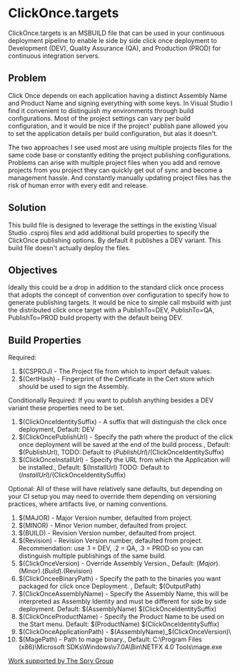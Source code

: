 
ClickOnce.targets
=======================

ClickOnce.targets is an MSBUILD file that can be used in your continuous deployment pipeline to enable le side by side click once deployment to Development (DEV), Quality Assurance (QA), and Production (PROD) for continuous integration servers.

Problem
---

Click Once depends on each application having a distinct Assembly Name and Product Name and signing everything with some keys. In Visual Studio I find it convenient to distinguish my environments through build configurations. Most of the project settings can vary per build configuration, and it would be nice if the project' publish pane allowed you to set the application details per build configuration, but alas it doesn't. 

The two approaches I see used most are using multiple projects files for the same code base or constantly editing the project publishing configurations. Problems can arise with multiple project files when you add and remove projects from you project they can quickly get out of sync and become a management hassle. And constantly manually updating project files has the risk of human error with every edit and release. 

Solution
--------
This build file is designed to leverage the settings in the existing Visual Studio .csproj files and add additional build properties to specify the ClickOnce publishing options. By default it publishes a DEV variant. This build file doesn't actually deploy the files. 

Objectives
----------

Ideally this could be a drop in addition to the standard click once process that adopts the concept of convention over configuration to specify how to generate publishing targets. It would be nice to simple call msbuild with just the distributed click once target with a PublishTo=DEV, PublishTo=QA, PublishTo=PROD build property with the default being DEV. 

Build Properties
----------------
Required:

 1. $(CSPROJ) - The Project file from which to import default values.
 1. $(CertHash) - Fingerprint of the Certificate in the Cert store which should be used to sign the Assembly.

Conditionally Required:
 If you want to publish anything besides a DEV variant these properties need to be set.

 1. $(ClickOnceIdentitySuffix) - A suffix that will distinguish the click once deployment, Default: DEV
 1. $(ClickOncePublishUrl) - Specify the path where the product of the click once deployment will be saved at the end of the build process.,  Default: $(PublishUrl), TODO: Default to $(PublishUrl)/$(ClickOnceIdentitySuffix)
 1. $(ClickOnceInstallUrl) - Specify the URL from which the Application will be installed., Default: $(InstallUrl)  TODO: Default to $(InstallUrl)/$(ClickOnceIdentitySuffix)

Optional:
 All of these will have relatively sane defaults, but depending on your CI setup you may need to override them depending on versioning practices, where artifacts live, or naming conventions.

 1. $(MAJOR) - Major Version number, defaulted from project.
 1. $(MINOR) - Minor Verion number, defaulted from project.
 1. $(BUILD) -  Revision Version number, defaulted from project.
 1. $(Revision) - Revision Version number, defaulted from project. Recommendation: use .1 = DEV, .2 = QA, .3 = PROD so you can distinguish multiple publishings of the same build.
 1. $(ClickOnceVersion) - Override Assembly Version., Default: $(Major).$(Minor).$(Build).$(Revision)
 1. $(ClickOnceeBinaryPath) - Specify the path to the binaries you want packaged for click once Deployment. , Default: $(OutputPath)
 1. $(ClickOnceAssemblyName) - Specify the Assembly Name, this will be interpreted as Assembly Identity and must be different for side by side deployment. Default: $(AssemblyName) $(ClickOnceIdentitySuffix)
 1. $(ClickOnceProductName) -  Specify the Product Name to be used on the Start menu. Default: $(ProductName) $(ClickOnceIdentitySuffix)
 1. $(ClickOnceApplicationPath) - $(AssemblyName)_$(ClickOnceVersion)\
 1. $(MagePath) - Path to mage binary., Default: C:\Program Files (x86)\Microsoft SDKs\Windows\v7.0A\Bin\NETFX 4.0 Tools\mage.exe


<a href="http://spry-group.com">Work supported by The Spry Group</a>
 


